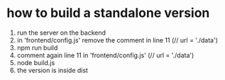 # how to build a standalone version

1. run the server on the backend
2. in 'frontend/config.js' remove the comment in line 11 (// url = './data')
3. npm run build
4. comment again line 11 in 'frontend/config.js' (// url = './data')
5. node build.js 
6. the version is inside dist